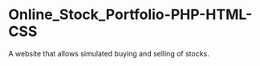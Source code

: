 # Online_Stock_Portfolio-PHP-HTML-CSS

A website that allows simulated buying and selling of stocks.
